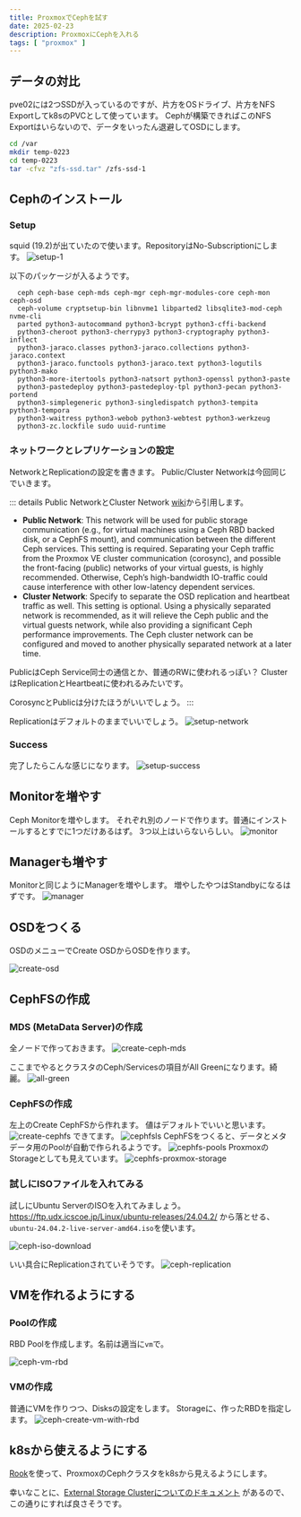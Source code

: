 ```yaml
---
title: ProxmoxでCephを試す
date: 2025-02-23
description: ProxmoxにCephを入れる
tags: [ "proxmox" ]
---
```


## データの対比

pve02には2つSSDが入っているのですが、片方をOSドライブ、片方をNFS Exportしてk8sのPVCとして使っています。
Cephが構築できればこのNFS Exportはいらないので、データをいったん退避してOSDにします。

```sh
cd /var
mkdir temp-0223
cd temp-0223
tar -cfvz "zfs-ssd.tar" /zfs-ssd-1
```

## Cephのインストール

### Setup

squid (19.2)が出ていたので使います。RepositoryはNo-Subscriptionにします。
![setup-1](0223-ceph-install-1.png)

以下のパッケージが入るようです。
```
  ceph ceph-base ceph-mds ceph-mgr ceph-mgr-modules-core ceph-mon ceph-osd
  ceph-volume cryptsetup-bin libnvme1 libparted2 libsqlite3-mod-ceph nvme-cli
  parted python3-autocommand python3-bcrypt python3-cffi-backend
  python3-cheroot python3-cherrypy3 python3-cryptography python3-inflect
  python3-jaraco.classes python3-jaraco.collections python3-jaraco.context
  python3-jaraco.functools python3-jaraco.text python3-logutils python3-mako
  python3-more-itertools python3-natsort python3-openssl python3-paste
  python3-pastedeploy python3-pastedeploy-tpl python3-pecan python3-portend
  python3-simplegeneric python3-singledispatch python3-tempita python3-tempora
  python3-waitress python3-webob python3-webtest python3-werkzeug
  python3-zc.lockfile sudo uuid-runtime
```

### ネットワークとレプリケーションの設定

NetworkとReplicationの設定を書きます。
Public/Cluster Networkは今回同じでいきます。

::: details Public NetworkとCluster Network
[wiki](https://pve.proxmox.com/wiki/Deploy_Hyper-Converged_Ceph_Cluster)から引用します。
- **Public Network**:
  This network will be used for public storage communication (e.g., for virtual machines using a Ceph RBD backed disk, or a CephFS mount), and communication between the different Ceph services. This setting is required.
  Separating your Ceph traffic from the Proxmox VE cluster communication (corosync), and possible the front-facing (public) networks of your virtual guests, is highly recommended. Otherwise, Ceph’s high-bandwidth IO-traffic could cause interference with other low-latency dependent services.
- **Cluster Network**:
  Specify to separate the OSD replication and heartbeat traffic as well. This setting is optional.
  Using a physically separated network is recommended, as it will relieve the Ceph public and the virtual guests network, while also providing a significant Ceph performance improvements.
  The Ceph cluster network can be configured and moved to another physically separated network at a later time.

PublicはCeph Service同士の通信とか、普通のRWに使われるっぽい？
ClusterはReplicationとHeartbeatに使われるみたいです。

CorosyncとPublicは分けたほうがいいでしょう。
:::

Replicationはデフォルトのままでいいでしょう。
![setup-network](0223-ceph-install-network.png)

### Success

完了したらこんな感じになります。
![setup-success](0223-ceph-success.png)

## Monitorを増やす

Ceph Monitorを増やします。
それぞれ別のノードで作ります。普通にインストールするとすでに1つだけあるはず。
3つ以上はいらないらしい。
![monitor](0223-ceph-monitor.png)

## Managerも増やす

Monitorと同じようにManagerを増やします。
増やしたやつはStandbyになるはずです。
![manager](0223-ceph-manager.png)

## OSDをつくる

OSDのメニューでCreate OSDからOSDを作ります。

![create-osd](0223-ceph-osd.png)

## CephFSの作成

### MDS (MetaData Server)の作成

全ノードで作っておきます。
![create-ceph-mds](0223-ceph-mds.png)

ここまでやるとクラスタのCeph/Servicesの項目がAll Greenになります。綺麗。
![all-green](0223-ceph-cluster-services.png)

### CephFSの作成

左上のCreate CephFSから作れます。
値はデフォルトでいいと思います。
![create-cephfs](0223-ceph-create-cephfs.png)
できてます。
![cephfsls](0223-ceph-fsls.png)
CephFSをつくると、データとメタデータ用のPoolが自動で作られるようです。
![cephfs-pools](0223-cephfs-pools.png)
ProxmoxのStorageとしても見えています。
![cephfs-proxmox-storage](0223-ceph-proxmox-storage.png)

### 試しにISOファイルを入れてみる

試しにUbuntu ServerのISOを入れてみましょう。
https://ftp.udx.icscoe.jp/Linux/ubuntu-releases/24.04.2/ から落とせる、`ubuntu-24.04.2-live-server-amd64.iso`を使います。

![ceph-iso-download](0223-ceph-try-iso.png)

いい具合にReplicationされていそうです。
![ceph-replication](0223-ceph-replication.png)

## VMを作れるようにする

### Poolの作成

RBD Poolを作成します。名前は適当に`vm`で。

![ceph-vm-rbd](0223-ceph-vm-rbd.png)

### VMの作成

普通にVMを作りつつ、Disksの設定をします。
Storageに、作ったRBDを指定します。
![ceph-create-vm-with-rbd](0223-ceph-create-vm-rbd.png)

## k8sから使えるようにする

[Rook](https://rook.io)を使って、ProxmoxのCephクラスタをk8sから見えるようにします。

幸いなことに、[External Storage Clusterについてのドキュメント](https://rook.io/docs/rook/latest-release/CRDs/Cluster/external-cluster/external-cluster/)
があるので、この通りにすれば良さそうです。
